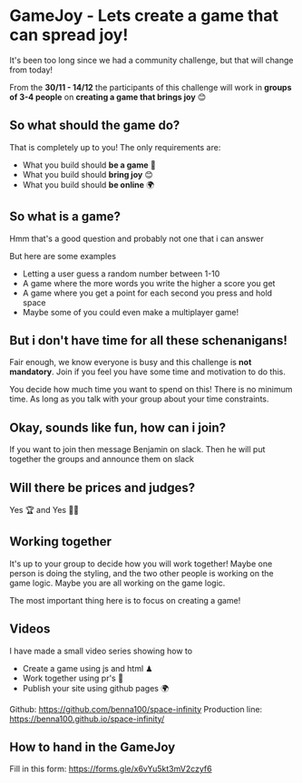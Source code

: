 # GameJoy - Lets create a game that can spread joy!

It's been too long since we had a community challenge, but that will change from today!

From the **30/11 - 14/12** the participants of this challenge will work in **groups of 3-4 people** on **creating a game that brings joy** 😊

## So what should the game do?

That is completely up to you! The only requirements are:

- What you build should **be a game** 📱 
- What you build should **bring joy** 😊 
- What you build should **be online** 🌍 


## So what is a game? 

Hmm that's a good question and probably not one that i can answer

But here are some examples
- Letting a user guess a random number between 1-10
- A game where the more words you write the higher a score you get
- A game where you get a point for each second you press and hold space
- Maybe some of you could even make a multiplayer game!

## But i don't have time for all these schenanigans!

Fair enough, we know everyone is busy and this challenge is **not mandatory**. Join if you feel you have some time and motivation to do this.

You decide how much time you want to spend on this! There is no minimum time. As long as you talk with your group about your time constraints.

## Okay, sounds like fun, how can i join?

If you want to join then message Benjamin on slack. Then he will put together the groups and announce them on slack

## Will there be prices and judges?

Yes 🏆 and Yes 👩‍⚖️

## Working together

It's up to your group to decide how you will work together! Maybe one person is doing the styling, and the two other people is working on the game logic. Maybe you are all working on the game logic. 

The most important thing here is to focus on creating a game!

## Videos

I have made a small video series showing how to

- Create a game using js and html ♟ 
- Work together using pr's 🤼 
- Publish your site using github pages 🌍 


Github: https://github.com/benna100/space-infinity
Production line: https://benna100.github.io/space-infinity/

## How to hand in the GameJoy

Fill in this form: https://forms.gle/x6vYu5kt3mV2czyf6

